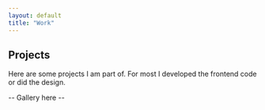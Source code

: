 ```yaml
---
layout: default
title: "Work"
---
```


## Projects

Here are some projects I am part of. For most I developed the frontend code or did the design.

-- Gallery here --